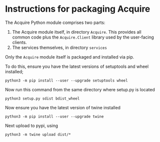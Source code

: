 # Instructions for packaging Acquire

The Acquire Python module comprises two parts:

1. The Acquire module itself, in directory `Acquire`. This provides
   all common code plus the `Acquire.Client` library used by the
   user-facing clients.
2. The services themselves, in directory `services`

Only the `Acquire` module itself is packaged and installed via pip.

To do this, ensure you have the latest versions of setuptools and wheel installed;

```
python3 -m pip install --user --upgrade setuptools wheel
```

Now run this command from the same directory where setup.py is located

```
python3 setup.py sdist bdist_wheel
```

Now ensure you have the latest version of twine installed

```
python3 -m pip install --user --upgrade twine
```

Next upload to pypi, using

```
python3 -m twine upload dist/*
```

